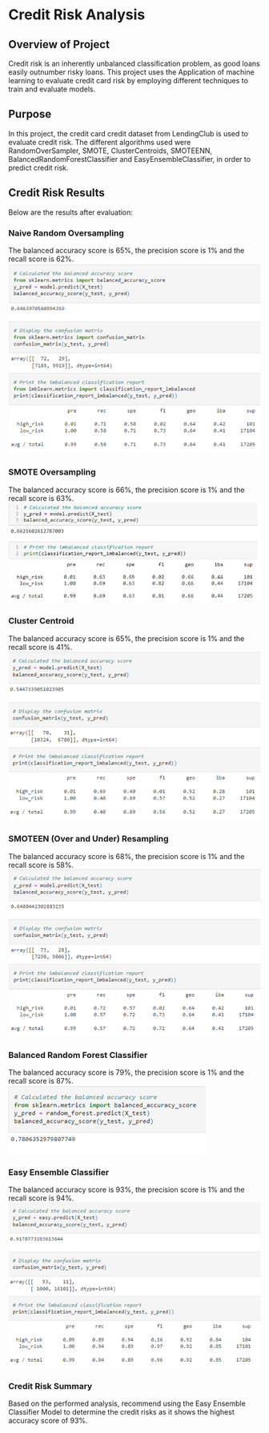 # Credit Risk Analysis

## Overview of Project
Credit risk is an inherently unbalanced classification problem, as good loans easily outnumber risky loans. This project uses the Application of machine learning to evaluate credit card risk by employing different techniques to train and evaluate models.

## Purpose
In this project, the credit card credit dataset from LendingClub is used to evaluate credit risk. The different algorithms used were RandomOverSampler, SMOTE, ClusterCentroids, SMOTEENN, BalancedRandomForestClassifier and EasyEnsembleClassifier, in order to predict credit risk.

## Credit Risk Results
Below are the results after evaluation:

### Naive Random Oversampling
The balanced accuracy score is 65%, the precision score is 1% and the recall score is 62%.
![This is an image]( https://github.com/gonzojc/Credit_Risk_Analysis/blob/main/Resources/Images/naiveoversampling.PNG)

### SMOTE Oversampling
The balanced accuracy score is 66%, the precision score is 1% and the recall score is 63%.
![This is an image]( https://github.com/gonzojc/Credit_Risk_Analysis/blob/main/Resources/Images/smote.PNG)

### Cluster Centroid
The balanced accuracy score is 65%, the precision score is 1% and the recall score is 41%.
![This is an image]( https://github.com/gonzojc/Credit_Risk_Analysis/blob/main/Resources/Images/clustercentroid.PNG)

### SMOTEEN (Over and Under) Resampling
The balanced accuracy score is 68%, the precision score is 1% and the recall score is 58%.
![This is an image]( https://github.com/gonzojc/Credit_Risk_Analysis/blob/main/Resources/Images/smoteen.PNG)

### Balanced Random Forest Classifier
The balanced accuracy score is 79%, the precision score is 1% and the recall score is 87%.
![This is an image]( https://github.com/gonzojc/Credit_Risk_Analysis/blob/main/Resources/Images/balancedrandomforest.PNG)

### Easy Ensemble Classifier
The balanced accuracy score is 93%, the precision score is 1% and the recall score is 94%.
![This is an image]( https://github.com/gonzojc/Credit_Risk_Analysis/blob/main/Resources/Images/easyensembleclassifier.PNG)


### Credit Risk Summary
Based on the performed analysis, recommend using the Easy Ensemble Classifier Model to determine the credit risks as it shows the highest accuracy score of 93%.
